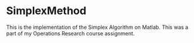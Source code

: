 # SimplexMethod

This is the implementation of the Simplex Algorithm on Matlab.
This was a part of my Operations Research course assignment.
